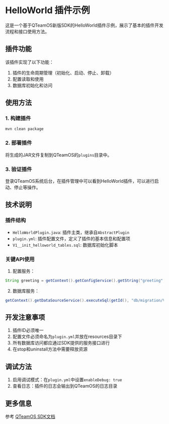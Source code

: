 # HelloWorld 插件示例

这是一个基于QTeamOS新版SDK的HelloWorld插件示例，展示了基本的插件开发流程和接口使用方法。

## 插件功能

该插件实现了以下功能：

1. 插件的生命周期管理（初始化、启动、停止、卸载）
2. 配置读取和使用
3. 数据库初始化和访问

## 使用方法

### 1. 构建插件

```bash
mvn clean package
```

### 2. 部署插件

将生成的JAR文件复制到QTeamOS的`plugins`目录中。

### 3. 验证插件

登录QTeamOS系统后台，在插件管理中可以看到HelloWorld插件，可以进行启动、停止等操作。

## 技术说明

### 插件结构

- `HelloWorldPlugin.java`: 插件主类，继承自`AbstractPlugin`
- `plugin.yml`: 插件配置文件，定义了插件的基本信息和配置项
- `V1__init_helloworld_tables.sql`: 数据库初始化脚本

### 关键API使用

1. 配置服务：
```java
String greeting = getContext().getConfigService().getString("greeting", "默认值");
```

2. 数据库服务：
```java
getContext().getDataSourceService().executeSql(getId(), "db/migration/V1__init_helloworld_tables.sql");
```

## 开发注意事项

1. 插件ID必须唯一
2. 配置文件必须命名为`plugin.yml`并放在resources目录下
3. 所有数据库访问都应通过SDK提供的服务接口进行
4. 在stop和uninstall方法中需要释放资源

## 调试方法

1. 启用调试模式：在`plugin.yml`中设置`enableDebug: true`
2. 查看日志：插件的日志会输出到QTeamOS的日志目录

## 更多信息

参考 [QTeamOS SDK文档](https://docs.qteamos.com/sdk) 